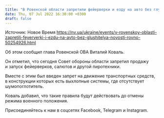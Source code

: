 ```yaml
---
title: "В Ровенской области запретили фейерверки и езду на авто без глушителя"
date: Thu, 07 Jul 2022 16:30:00 +0300
draft: false
---
```

Источник: Новое Время https://nv.ua/ukraine/events/v-rovenskoy-oblasti-zapretili-feyerverki-i-ezdu-na-avto-bez-glushitelya-novosti-rovno-50254926.html


 Об этом сообщил глава Ровенской ОВА Виталий Коваль.

Он отметил, что сегодня Совет обороны области запретил продажу и запуск фейерверков, салютов и другой пиротехники.

Вместе с этим был введен запрет на движение транспортных средств, в конструкции которых есть выхлопные системы, где отсутствует шумопоглотитель.

Коваль добавил, что такие правила будут действовать до отмены режима военного положения.

Присоединяйтесь к нам в соцсетях Facebook, Telegram и Instagram.
